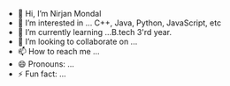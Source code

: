 - 👋 Hi, I’m Nirjan Mondal
- 👀 I’m interested in ... C++, Java, Python, JavaScript, etc
- 🌱 I’m currently learning ...B.tech 3'rd year.
- 💞️ I’m looking to collaborate on ...
- 📫 How to reach me ...
- 😄 Pronouns: ...
- ⚡ Fun fact: ...

<!---
Nirjan4102/Nirjan4102 is a ✨ special ✨ repository because its `README.md` (this file) appears on your GitHub profile.
You can click the Preview link to take a look at your changes.
--->
